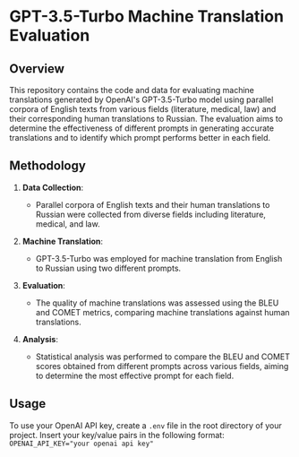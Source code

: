 # GPT-3.5-Turbo Machine Translation Evaluation

## Overview
This repository contains the code and data for evaluating machine translations generated by OpenAI's GPT-3.5-Turbo model using parallel corpora of English texts from various fields (literature, medical, law) and their corresponding human translations to Russian. The evaluation aims to determine the effectiveness of different prompts in generating accurate translations and to identify which prompt performs better in each field.

## Methodology
1. **Data Collection**: 
   - Parallel corpora of English texts and their human translations to Russian were collected from diverse fields including literature, medical, and law.

2. **Machine Translation**:
   - GPT-3.5-Turbo was employed for machine translation from English to Russian using two different prompts.

3. **Evaluation**:
   - The quality of machine translations was assessed using the BLEU and COMET metrics, comparing machine translations against human translations.

4. **Analysis**:
   - Statistical analysis was performed to compare the BLEU and COMET scores obtained from different prompts across various fields, aiming to determine the most effective prompt for each field.
  
## Usage
To use your OpenAI API key, create a `.env` file in the root directory of your project. Insert your key/value pairs in the following format: \
`OPENAI_API_KEY="your openai api key"`

